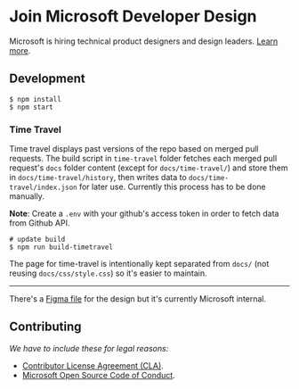 # Join Microsoft Developer Design

Microsoft is hiring technical product designers and design leaders. [Learn more](https://microsoft.github.io/join-dev-design/).

## Development

```shell
$ npm install
$ npm start
```

### Time Travel

Time travel displays past versions of the repo based on merged pull requests.
The build script in `time-travel` folder fetches each merged pull request's `docs` folder content (except for `docs/time-travel/`) and store them in `docs/time-travel/history`, then writes data to `docs/time-travel/index.json` for later use. Currently this process has to be done manually.

**Note**: Create a `.env` with your github's access token in order to fetch data from Github API.

```shell
# update build
$ npm run build-timetravel
```

The page for time-travel is intentionally kept separated from `docs/` (not reusing `docs/css/style.css`) so it's easier to maintain.

---

There's a [Figma file](https://www.figma.com/file/Nkddv9KabDaTFtqZ5vlSzUxr/Developer-Design-Recruiting-Site?node-id=1%3A2) for the design but it's currently Microsoft internal.

## Contributing

_We have to include these for legal reasons:_

- [Contributor License Agreement (CLA)](https://cla.microsoft.com).
- [Microsoft Open Source Code of Conduct](https://opensource.microsoft.com/codeofconduct/).
